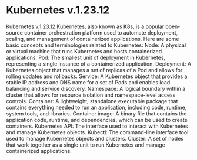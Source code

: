 # Kubernetes v.1.23.12
Kubernetes v.1.23.12 Kubernetes, also known as K8s, is a popular open-source container orchestration platform used to automate deployment, scaling, and management of containerized applications. Here are some basic concepts and terminologies related to Kubernetes:  Node: A physical or virtual machine that runs Kubernetes and hosts containerized applications.  Pod: The smallest unit of deployment in Kubernetes, representing a single instance of a containerized application.  Deployment: A Kubernetes object that manages a set of replicas of a Pod and allows for rolling updates and rollbacks.  Service: A Kubernetes object that provides a stable IP address and DNS name for a set of Pods and enables load balancing and service discovery.  Namespace: A logical boundary within a cluster that allows for resource isolation and namespace-level access controls.  Container: A lightweight, standalone executable package that contains everything needed to run an application, including code, runtime, system tools, and libraries.  Container image: A binary file that contains the application code, runtime, and dependencies, which can be used to create containers.  Kubernetes API: The interface used to interact with Kubernetes and manage Kubernetes objects.  Kubectl: The command-line interface tool used to manage Kubernetes objects and clusters.  Cluster: A set of nodes that work together as a single unit to run Kubernetes and manage containerized applications.

